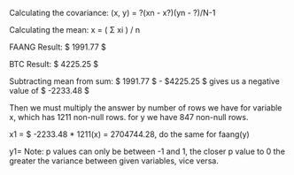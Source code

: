 Calculating the covariance: 
(x, y) = ?(xn - x?)(yn - ?)/N-1

Calculating the mean:
x = ( Σ xi ) / n 

FAANG Result: 
$ 1991.77 $

BTC Result:
$ 4225.25 $

Subtracting mean from sum: 
$ 1991.77 $ - $4225.25 $
gives us a negative value of $ -2233.48 $

Then we must multiply the answer by number of rows we have for variable x, which has 1211 non-null rows.
for y we have 847 non-null rows. 

x1 = $ -2233.48 * 1211(x) = 2704744.28, do the same for faang(y)

y1= 
Note: p values can only be between -1 and 1, the closer p value to 0 the greater the variance between given variables, vice versa. 